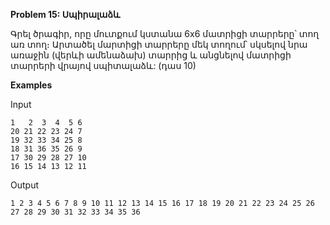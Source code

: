 **Problem 15: Սպիրալաձև**

Գրել ծրագիր, որը մուտքում կստանա 6x6 մատրիցի տարրերը՝ տող առ տող։ Արտածել մարտիցի տարրերը մեկ տողում՝ սկսելով նրա առաջին (վերևի ամենաձախ) տարրից և անցնելով մատրիցի տարրերի վրայով սպիտալաձև: (դաս 10)

**Examples**

Input
```
1   2  3  4  5 6
20 21 22 23 24 7
19 32 33 34 25 8
18 31 36 35 26 9
17 30 29 28 27 10
16 15 14 13 12 11
```
Output
```
1 2 3 4 5 6 7 8 9 10 11 12 13 14 15 16 17 18 19 20 21 22 23 24 25 26 27 28 29 30 31 32 33 34 35 36
```
